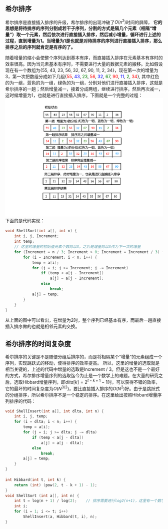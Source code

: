 ﻿## 希尔排序
希尔排序是直接插入排序的升级，希尔排序的出现冲破了$O(n^2)$时间的屏障， **它的思想是将待排序的序列分割成若干子序列，分割的方式是隔几个元素（相隔“增量”）取一个元素，然后依次进行直接插入排序，然后减小增量，循环进行上述的过程，直到增量为1。当增量为1是也就是对待排序的序列进行直接插入排序，那么排序之后的序列就肯定是有序的了。** 

随着增量的缩小会使整个序列达到基本有序，而直接插入排序在元素基本有序时的效率很高。因为当元素基本有序时，不需要进行大量的数据元素的搬移。比如假设现在有一个数组为{55, 43, 23, 56, 32, 67, 90, 11, 2, 34}，现在第一次的增量为3，第一次把数组分成如下几组{<font color="red">55</font>, <font color="blue">43</font>, <font color="green">23</font>, <font color="red">56</font>, <font color="blue">32</font>, <font color="green">67</font>, <font color="red">90</font>, <font color="blue">11</font>, <font color="green">2</font>, <font color="red">34</font>}, 其中红色的为一组，蓝色的为一组，绿色的为一组，分别对他们进行直接插入排序，这就是希尔排序的一趟；然后增量减一，接着分成两组，继续进行排序，然后再次减一，这时候增量为1，也就是进行直接插入排序，下图就是一个完整的过程：
![希尔排序](希尔排序.png)
下面的是代码实现：
```c
void ShellSort(int a[], int n) {
    int i, j, Increment;
    int temp;
    // 这里的增量的初始值元素个数除以3，之后是增量除以3作为下一次的增量
    for (Increment = n / 3; Increment > 0; Increment = Increment / 3) {
        for (i = Increment; i < n; i++) {
            temp = a[i];
            for (j = i; j >= Increment; j -= Increment)
                if (temp < a[j - Increment])
                    a[j] = a[j - Increment];
                else
                    break;
            a[j] = temp;
        }
    }
}
```
从上面的图中可以看出，在增量为2时，整个序列已经基本有序，而最后一趟直接插入排序做的也就是相邻元素的交换。
## 希尔排序的时间复杂度
希尔排序的关键是不是随便分组后排序的，而是将相隔某个“增量”的元素组成一个序列，实现跳跃式的移动，使得排序的效率提高。
所以，这里的增量的选取就是相当关键的，上述的代码中增量的选取是Increment / 3。但是这也不是一个最好的方式，希尔排序增量序列的选取迄今为止是一个数学上的难题。在大量的研究之后，选取Hibbard增量序列，即$dlta[k]=2^{t-k+1}-1$时，可以获得不错的效率，它的最坏的时间复杂度为$O(N^{3/2})$，要比直接插入排序的$O(N^2)$好。由于是跳跃式的分组排序，所以希尔排序不是一个稳定的排序。在这里给出按照Hibbard增量序列排序的代码：
```c
void ShellInsert(int a[], int dlta, int n) {
    int i, j, temp;
    for (i = dlta; i < n; i++) {
        temp = a[i];
        for (j = i; j >= dlta; j -= dlta)
            if (temp < a[j - dlta])
                a[j] = a[j - dlta];
            else
                break;
        a[j] = temp;
    }
}

int Hibbard(int t, int k) {
    return (int) (pow(2, t - k + 1) - 1);
}
void ShellSort (int a[], int n) {
    int t = log(n + 1) / log(2);    // 排序需要进行log2(n+1)，这里有一个数学计算
    int i;
    for (i = 1; i <= t; i++) 
        ShellInsert(a, Hibbard(t, i), n);
}

```